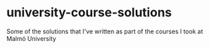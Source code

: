 # university-course-solutions
Some of the solutions that I've written as part of the courses I took at Malmö University
